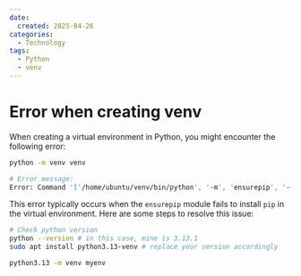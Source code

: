 ```yaml
---
date:
  created: 2025-04-26
categories:
  - Technology
tags:
  - Python
  - venv
---
```


# Error when creating venv

When creating a virtual environment in Python, you might encounter the following error:

<!-- more -->

```bash
python -m venv venv

# Error message:
Error: Command '['/home/ubuntu/venv/bin/python', '-m', 'ensurepip', '--upgrade', '--default-pip']' returned non-zero exit status 1.
```

This error typically occurs when the `ensurepip` module fails to install `pip` in the virtual environment. Here are some steps to resolve this issue:

```bash
# Check python version
python --version # in this case, mine is 3.13.1
sudo apt install python3.13-venv # replace your version accordingly

python3.13 -m venv myenv
```